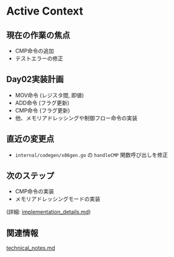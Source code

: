 # Active Context

## 現在の作業の焦点
- CMP命令の追加
- テストエラーの修正

## Day02実装計画
- MOV命令 (レジスタ間, 即値)
- ADD命令 (フラグ更新)
- CMP命令 (フラグ更新)
- 他、メモリアドレッシングや制御フロー命令の実装

## 直近の変更点
- `internal/codegen/x86gen.go` の `handleCMP` 関数呼び出しを修正

## 次のステップ
- CMP命令の実装
- メモリアドレッシングモードの実装

(詳細: [implementation_details.md](../details/implementation_details.md))

## 関連情報
[technical_notes.md](../details/technical_notes.md)
